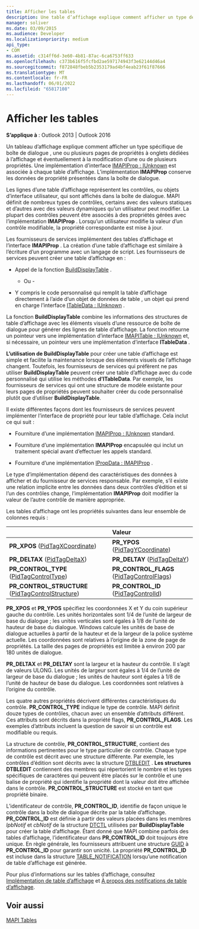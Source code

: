 ```yaml
---
title: Afficher les tables
description: Une table d’affichage explique comment afficher un type de boîte de dialogue , avec une ou plusieurs pages de propriétés à onglets dédiées à l’affichage ou à la modification d’une ou plusieurs propriétés.
manager: soliver
ms.date: 03/09/2015
ms.audience: Developer
ms.localizationpriority: medium
api_type:
- COM
ms.assetid: c314ff6d-3e60-4b81-87ac-6ca6753ff633
ms.openlocfilehash: c373b616f5fcfbd2ae597174943f3e62144d46a4
ms.sourcegitcommit: f872848fbeb5b2353179ad4bf4eab23f61f87666
ms.translationtype: MT
ms.contentlocale: fr-FR
ms.lasthandoff: 06/01/2022
ms.locfileid: "65817108"
---
```

# <a name="display-tables"></a>Afficher les tables

  
  
**S’applique à** : Outlook 2013 | Outlook 2016
  
Un tableau d’affichage explique comment afficher un type spécifique de boîte de dialogue , une ou plusieurs pages de propriétés à onglets dédiées à l’affichage et éventuellement à la modification d’une ou de plusieurs propriétés. Une implémentation d’interface [IMAPIProp : IUnknown](imapipropiunknown.md) est associée à chaque table d’affichage. L’implémentation **IMAPIProp** conserve les données de propriété présentées dans la boîte de dialogue.
  
Les lignes d’une table d’affichage représentent les contrôles, ou objets d’interface utilisateur, qui sont affichés dans la boîte de dialogue. MAPI définit de nombreux types de contrôles, certains avec des valeurs statiques et d’autres avec des valeurs dynamiques qu’un utilisateur peut modifier. La plupart des contrôles peuvent être associés à des propriétés gérées avec l’implémentation **IMAPIProp** . Lorsqu’un utilisateur modifie la valeur d’un contrôle modifiable, la propriété correspondante est mise à jour.
  
Les fournisseurs de services implémentent des tables d’affichage et l’interface **IMAPIProp** . La création d’une table d’affichage est similaire à l’écriture d’un programme avec un langage de script. Les fournisseurs de services peuvent créer une table d’affichage en :
  
- Appel de la fonction [BuildDisplayTable](builddisplaytable.md) .

    - Ou -

- Y compris le code personnalisé qui remplit la table d’affichage directement à l’aide d’un objet de données de table , un objet qui prend en charge l’interface [ITableData : IUnknown](itabledataiunknown.md) .

La fonction **BuildDisplayTable** combine les informations des structures de table d’affichage avec les éléments visuels d’une ressource de boîte de dialogue pour générer des lignes de table d’affichage. La fonction retourne un pointeur vers une implémentation d’interface [IMAPITable : IUnknown](imapitableiunknown.md) et, si nécessaire, un pointeur vers une implémentation d’interface **ITableData** .
  
**L’utilisation de BuildDisplayTable** pour créer une table d’affichage est simple et facilite la maintenance lorsque des éléments visuels de l’affichage changent. Toutefois, les fournisseurs de services qui préfèrent ne pas utiliser **BuildDisplayTable** peuvent créer une table d’affichage avec du code personnalisé qui utilise les méthodes **d’ITableData**. Par exemple, les fournisseurs de services qui ont une structure de modèle existante pour leurs pages de propriétés peuvent souhaiter créer du code personnalisé plutôt que d’utiliser **BuildDisplayTable**.
  
Il existe différentes façons dont les fournisseurs de services peuvent implémenter l’interface de propriété pour leur table d’affichage. Cela inclut ce qui suit :
  
- Fourniture d’une implémentation [IMAPIProp : IUnknown](imapipropiunknown.md) standard.
    
- Fourniture d’une implémentation **IMAPIProp** encapsulée qui inclut un traitement spécial avant d’effectuer les appels standard.
    
- Fourniture d’une implémentation [IPropData : IMAPIProp](ipropdataimapiprop.md) .
    
Le type d’implémentation dépend des caractéristiques des données à afficher et du fournisseur de services responsable. Par exemple, s’il existe une relation implicite entre les données dans deux contrôles d’édition et si l’un des contrôles change, l’implémentation **IMAPIProp** doit modifier la valeur de l’autre contrôle de manière appropriée.
  
Les tables d’affichage ont les propriétés suivantes dans leur ensemble de colonnes requis :
  
||Valeur |
|:-----|:-----|
|**PR_XPOS** ([PidTagXCoordinate](pidtagxcoordinate-canonical-property.md))  <br/> |**PR_YPOS** ([PidTagYCoordinate](pidtagycoordinate-canonical-property.md))  <br/> |
|**PR_DELTAX** ([PidTagDeltaX](pidtagdeltax-canonical-property.md))  <br/> |**PR_DELTAY** ([PidTagDeltaY](pidtagdeltay-canonical-property.md))  <br/> |
|**PR_CONTROL_TYPE** ([PidTagControlType](pidtagcontroltype-canonical-property.md))  <br/> |**PR_CONTROL_FLAGS** ([PidTagControlFlags](pidtagcontrolflags-canonical-property.md))  <br/> |
|**PR_CONTROL_STRUCTURE** ([PidTagControlStructure](pidtagcontrolstructure-canonical-property.md))  <br/> |**PR_CONTROL_ID** ([PidTagControlId](pidtagcontrolid-canonical-property.md))  <br/> |

 **PR_XPOS** et **PR_YPOS** spécifiez les coordonnées X et Y du coin supérieur gauche du contrôle. Les unités horizontales sont 1/4 de l’unité de largeur de base du dialogue ; les unités verticales sont égales à 1/8 de l’unité de hauteur de base du dialogue. Windows calcule les unités de base de dialogue actuelles à partir de la hauteur et de la largeur de la police système actuelle. Les coordonnées sont relatives à l’origine de la zone de page de propriétés. La taille des pages de propriétés est limitée à environ 200 par 180 unités de dialogue.
  
 **PR_DELTAX** et **PR_DELTAY** sont la largeur et la hauteur du contrôle. Il s’agit de valeurs ULONG. Les unités de largeur sont égales à 1/4 de l’unité de largeur de base du dialogue ; les unités de hauteur sont égales à 1/8 de l’unité de hauteur de base du dialogue. Les coordonnées sont relatives à l’origine du contrôle.
  
Les quatre autres propriétés décrivent différentes caractéristiques du contrôle. **PR_CONTROL_TYPE** indique le type de contrôle. MAPI définit douze types de contrôles, chacun avec un ensemble d’attributs différent. Ces attributs sont décrits dans la propriété flags, **PR_CONTROL_FLAGS**. Les exemples d’attributs incluent la question de savoir si un contrôle est modifiable ou requis.
  
La structure de contrôle, **PR_CONTROL_STRUCTURE**, contient des informations pertinentes pour le type particulier de contrôle. Chaque type de contrôle est décrit avec une structure différente. Par exemple, les contrôles d’édition sont décrits avec la structure [DTBLEDIT](dtbledit.md) . **Les structures DTBLEDIT** contiennent des membres qui répertorient le nombre et les types spécifiques de caractères qui peuvent être placés sur le contrôle et une balise de propriété qui identifie la propriété dont la valeur doit être affichée dans le contrôle. **PR_CONTROL_STRUCTURE** est stocké en tant que propriété binaire.
  
L’identificateur de contrôle, **PR_CONTROL_ID**, identifie de façon unique le contrôle dans la boîte de dialogue décrite par la table d’affichage. **PR_CONTROL_ID** est définie à partir des valeurs placées dans les membres *lpbNotif* et *cbNotif* de la structure [DTCTL](dtctl.md) utilisées par **BuildDisplayTable** pour créer la table d’affichage. Étant donné que MAPI combine parfois des tables d’affichage, l’identificateur dans **PR_CONTROL_ID** doit toujours être unique. En règle générale, les fournisseurs attribuent une structure [GUID](guid.md) à **PR_CONTROL_ID** pour garantir son unicité. La propriété **PR_CONTROL_ID** est incluse dans la structure [TABLE_NOTIFICATION](table_notification.md) lorsqu’une notification de table d’affichage est générée.
  
Pour plus d’informations sur les tables d’affichage, consultez [Implémentation de table d’affichage](display-table-implementation.md) et [À propos des notifications de table d’affichage](about-display-table-notifications.md).
  
## <a name="see-also"></a>Voir aussi

[MAPI Tables](mapi-tables.md)

